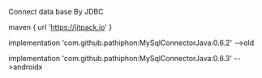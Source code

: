Connect data base By JDBC

maven { url 'https://jitpack.io' }

implementation 'com.github.pathiphon:MySqlConnectorJava:0.6.2'   -->old

implementation 'com.github.pathiphon:MySqlConnectorJava:0.6.3'   -->androidx
